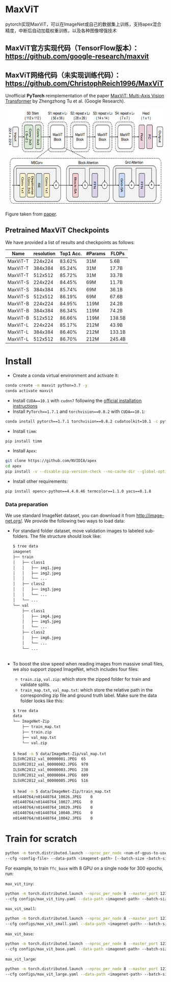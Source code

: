 # MaxViT
pytorch实现MaxViT，可以在ImageNet或自己的数据集上训练，支持apex混合精度，中断后自动加载权重训练，以及各种图像增强技术

## MaxViT官方实现代码（TensorFlow版本）：https://github.com/google-research/maxvit
## MaxViT网络代码（未实现训练代码）：https://github.com/ChristophReich1996/MaxViT

Unofficial **PyTorch** reimplementation of the
paper [MaxViT: Multi-Axis Vision Transformer](https://arxiv.org/pdf/2204.01697.pdf)
by Zhengzhong Tu et al. (Google Research).

<p align="center">
  <img src="maxvit.png"  alt="1" width = 674px height = 306px >
</p>

Figure taken from [paper](https://arxiv.org/pdf/2204.01697.pdf).


## Pretrained MaxViT Checkpoints

We have provided a list of results and checkpoints as follows:

|     Name      | resolution |    Top1 Acc.  |    #Params   |  FLOPs   
|    ----------     |  ---------|    ------    |    ------   | ------  
|    MaxViT-T      |  224x224  |   83.62%   |    31M    |  5.6B    | 
|    MaxViT-T     |  384x384   |   85.24%   |    31M    | 17.7B    | 
|    MaxViT-T     |  512x512   |   85.72%   |   31M    | 33.7B    | 
|    MaxViT-S     |  224x224   |  84.45%   |    69M    |  11.7B    | 
|    MaxViT-S     |  384x384   |   85.74%   |    69M    | 36.1B    | 
|    MaxViT-S     |  512x512   |    86.19%   |   69M    | 67.6B    | 
|    MaxViT-B     |  224x224   |    84.95%   |   119M    | 24.2B    | 
|    MaxViT-B     |  384x384   |    86.34%   |   119M    | 74.2B    | 
|    MaxViT-B     |  512x512   |    86.66%   |   119M    | 138.5B    | 
|    MaxViT-L     |  224x224   |    85.17%   |   212M    | 43.9B    | 
|    MaxViT-L     |  384x384   |    86.40%   |   212M    | 133.1B    | 
|    MaxViT-L     |  512x512   |    86.70%   |   212M    | 245.4B    |


# Install
- Create a conda virtual environment and activate it:

```bash
conda create -n maxvit python=3.7 -y
conda activate maxvit
```

- Install `CUDA==10.1` with `cudnn7` following
  the [official installation instructions](https://docs.nvidia.com/cuda/cuda-installation-guide-linux/index.html)
- Install `PyTorch==1.7.1` and `torchvision==0.8.2` with `CUDA==10.1`:

```bash
conda install pytorch==1.7.1 torchvision==0.8.2 cudatoolkit=10.1 -c pytorch
```

- Install `timm`:

```bash
pip install timm
```

- Install `Apex`:

```bash
git clone https://github.com/NVIDIA/apex
cd apex
pip install -v --disable-pip-version-check --no-cache-dir --global-option="--cpp_ext" --global-option="--cuda_ext" ./
```

- Install other requirements:

```bash
pip install opencv-python==4.4.0.46 termcolor==1.1.0 yacs==0.1.8
```

### Data preparation

We use standard ImageNet dataset, you can download it from http://image-net.org/. We provide the following two ways to
load data:

- For standard folder dataset, move validation images to labeled sub-folders. The file structure should look like:
  ```bash
  $ tree data
  imagenet
  ├── train
  │   ├── class1
  │   │   ├── img1.jpeg
  │   │   ├── img2.jpeg
  │   │   └── ...
  │   ├── class2
  │   │   ├── img3.jpeg
  │   │   └── ...
  │   └── ...
  └── val
      ├── class1
      │   ├── img4.jpeg
      │   ├── img5.jpeg
      │   └── ...
      ├── class2
      │   ├── img6.jpeg
      │   └── ...
      └── ...
 
  ```
- To boost the slow speed when reading images from massive small files, we also support zipped ImageNet, which includes
  four files:
    - `train.zip`, `val.zip`: which store the zipped folder for train and validate splits.
    - `train_map.txt`, `val_map.txt`: which store the relative path in the corresponding zip file and ground truth
      label. Make sure the data folder looks like this:

  ```bash
  $ tree data
  data
  └── ImageNet-Zip
      ├── train_map.txt
      ├── train.zip
      ├── val_map.txt
      └── val.zip
  
  $ head -n 5 data/ImageNet-Zip/val_map.txt
  ILSVRC2012_val_00000001.JPEG	65
  ILSVRC2012_val_00000002.JPEG	970
  ILSVRC2012_val_00000003.JPEG	230
  ILSVRC2012_val_00000004.JPEG	809
  ILSVRC2012_val_00000005.JPEG	516
  
  $ head -n 5 data/ImageNet-Zip/train_map.txt
  n01440764/n01440764_10026.JPEG	0
  n01440764/n01440764_10027.JPEG	0
  n01440764/n01440764_10029.JPEG	0
  n01440764/n01440764_10040.JPEG	0
  n01440764/n01440764_10042.JPEG	0
  ```
  
# Train for scratch
```bash
python -m torch.distributed.launch --nproc_per_node <num-of-gpus-to-use> --master_port 12345  main.py \ 
--cfg <config-file> --data-path <imagenet-path> [--batch-size <batch-size-per-gpu> --output <output-directory> --tag <job-tag>]
```

For example, to train `ffc_base` with 8 GPU on a single node for 300 epochs, run:

`max_vit_tiny`:

```bash
python -m torch.distributed.launch --nproc_per_node 8 --master_port 12345  main.py \
--cfg configs/max_vit_tiny.yaml --data-path <imagenet-path> --batch-size 128
```

`max_vit_small`:

```bash
python -m torch.distributed.launch --nproc_per_node 8 --master_port 12345  main.py \
--cfg configs/max_vit_small.yaml --data-path <imagenet-path> --batch-size 128
```

`max_vit_base`:

```bash
python -m torch.distributed.launch --nproc_per_node 8 --master_port 12345  main.py \
--cfg configs/max_vit_base.yaml --data-path <imagenet-path> --batch-size 128
```

`max_vit_large`:

```bash
python -m torch.distributed.launch --nproc_per_node 8 --master_port 12345  main.py \
--cfg configs/max_vit_large.yaml --data-path <imagenet-path> --batch-size 128
```
